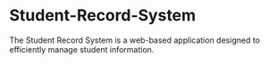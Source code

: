 # Student-Record-System
The Student Record System is a web-based application designed to efficiently manage student information.
